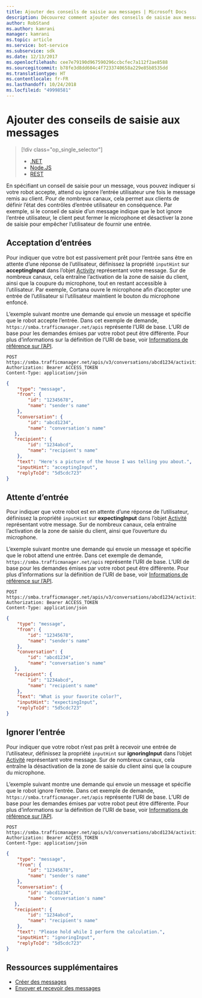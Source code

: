 ```yaml
---
title: Ajouter des conseils de saisie aux messages | Microsoft Docs
description: Découvrez comment ajouter des conseils de saisie aux messages à l’aide du service Bot Connector.
author: RobStand
ms.author: kamrani
manager: kamrani
ms.topic: article
ms.service: bot-service
ms.subservice: sdk
ms.date: 12/13/2017
ms.openlocfilehash: cee7e79190d967590296ccbcfec7a112f2ae8588
ms.sourcegitcommit: b78fe3d8dd604c4f7233740658a229e85b8535dd
ms.translationtype: HT
ms.contentlocale: fr-FR
ms.lasthandoff: 10/24/2018
ms.locfileid: "49998581"
---
```

# <a name="add-input-hints-to-messages"></a>Ajouter des conseils de saisie aux messages
> [!div class="op_single_selector"]
> - [.NET](../dotnet/bot-builder-dotnet-add-input-hints.md)
> - [Node.JS](../nodejs/bot-builder-nodejs-send-input-hints.md)
> - [REST](../rest-api/bot-framework-rest-connector-add-input-hints.md)

En spécifiant un conseil de saisie pour un message, vous pouvez indiquer si votre robot accepte, attend ou ignore l’entrée utilisateur une fois le message remis au client. Pour de nombreux canaux, cela permet aux clients de définir l’état des contrôles d’entrée utilisateur en conséquence. Par exemple, si le conseil de saisie d’un message indique que le bot ignore l’entrée utilisateur, le client peut fermer le microphone et désactiver la zone de saisie pour empêcher l’utilisateur de fournir une entrée.

## <a name="accepting-input"></a>Acceptation d’entrées

Pour indiquer que votre bot est passivement prêt pour l’entrée sans être en attente d’une réponse de l’utilisateur, définissez la propriété `inputHint` sur **acceptingInput** dans l’objet [Activity][Activity] représentant votre message. Sur de nombreux canaux, cela entraîne l’activation de la zone de saisie du client, ainsi que la coupure du microphone, tout en restant accessible à l’utilisateur. Par exemple, Cortana ouvre le microphone afin d’accepter une entrée de l’utilisateur si l’utilisateur maintient le bouton du microphone enfoncé. 

L’exemple suivant montre une demande qui envoie un message et spécifie que le robot accepte l’entrée. Dans cet exemple de demande, `https://smba.trafficmanager.net/apis` représente l’URI de base. L’URI de base pour les demandes émises par votre robot peut être différente. Pour plus d’informations sur la définition de l’URI de base, voir [Informations de référence sur l’API](bot-framework-rest-connector-api-reference.md#base-uri).

```http
POST https://smba.trafficmanager.net/apis/v3/conversations/abcd1234/activities/5d5cdc723
Authorization: Bearer ACCESS_TOKEN
Content-Type: application/json
```

```json
{
    "type": "message",
    "from": {
        "id": "12345678",
        "name": "sender's name"
    },
    "conversation": {
        "id": "abcd1234",
        "name": "conversation's name"
   },
   "recipient": {
        "id": "1234abcd",
        "name": "recipient's name"
    },
    "text": "Here's a picture of the house I was telling you about.",
    "inputHint": "acceptingInput",
    "replyToId": "5d5cdc723"
}
```

## <a name="expecting-input"></a>Attente d’entrée

Pour indiquer que votre robot est en attente d’une réponse de l’utilisateur, définissez la propriété `inputHint` sur **expectingInput** dans l’objet [Activité][Activity] représentant votre message. Sur de nombreux canaux, cela entraîne l’activation de la zone de saisie du client, ainsi que l’ouverture du microphone. 

L’exemple suivant montre une demande qui envoie un message et spécifie que le robot attend une entrée. Dans cet exemple de demande, `https://smba.trafficmanager.net/apis` représente l’URI de base. L’URI de base pour les demandes émises par votre robot peut être différente. Pour plus d’informations sur la définition de l’URI de base, voir [Informations de référence sur l’API](bot-framework-rest-connector-api-reference.md#base-uri).

```http
POST https://smba.trafficmanager.net/apis/v3/conversations/abcd1234/activities/5d5cdc723
Authorization: Bearer ACCESS_TOKEN
Content-Type: application/json
```

```json
{
    "type": "message",
    "from": {
        "id": "12345678",
        "name": "sender's name"
    },
    "conversation": {
        "id": "abcd1234",
        "name": "conversation's name"
   },
   "recipient": {
        "id": "1234abcd",
        "name": "recipient's name"
    },
    "text": "What is your favorite color?",
    "inputHint": "expectingInput",
    "replyToId": "5d5cdc723"
}
```

## <a name="ignoring-input"></a>Ignorer l’entrée
 
Pour indiquer que votre robot n’est pas prêt à recevoir une entrée de l’utilisateur, définissez la propriété `inputHint` sur **ignoringInput** dans l’objet [Activité][Activity] représentant votre message. Sur de nombreux canaux, cela entraîne la désactivation de la zone de saisie du client ainsi que la coupure du microphone. 

L’exemple suivant montre une demande qui envoie un message et spécifie que le robot ignore l’entrée. Dans cet exemple de demande, `https://smba.trafficmanager.net/apis` représente l’URI de base. L’URI de base pour les demandes émises par votre robot peut être différente. Pour plus d’informations sur la définition de l’URI de base, voir [Informations de référence sur l’API](bot-framework-rest-connector-api-reference.md#base-uri).

```http
POST https://smba.trafficmanager.net/apis/v3/conversations/abcd1234/activities/5d5cdc723
Authorization: Bearer ACCESS_TOKEN
Content-Type: application/json
```

```json
{
    "type": "message",
    "from": {
        "id": "12345678",
        "name": "sender's name"
    },
    "conversation": {
        "id": "abcd1234",
        "name": "conversation's name"
   },
   "recipient": {
        "id": "1234abcd",
        "name": "recipient's name"
    },
    "text": "Please hold while I perform the calculation.",
    "inputHint": "ignoringInput",
    "replyToId": "5d5cdc723"
}
```

## <a name="additional-resources"></a>Ressources supplémentaires

- [Créer des messages](bot-framework-rest-connector-create-messages.md)
- [Envoyer et recevoir des messages](bot-framework-rest-connector-send-and-receive-messages.md)

[Activity]: bot-framework-rest-connector-api-reference.md#activity-object